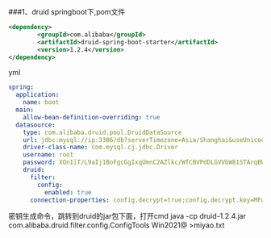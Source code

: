 ###1、druid
springboot下,pom文件
```xml
<dependency>
        <groupId>com.alibaba</groupId>
        <artifactId>druid-spring-boot-starter</artifactId>
        <version>1.2.4</version>
</dependency>
```
yml
```yml
spring:
  application:
    name: boot
  main:
    allow-bean-definition-overriding: true
  datasource:
    type: com.alibaba.druid.pool.DruidDataSource
    url: jdbc:mysql://ip:3306/db?serverTimezone=Asia/Shanghai&useUnicode=true&characterEncoding=UTF-8&useSSL=false
    driver-class-name: com.mysql.cj.jdbc.Driver
    username: root
    password: XOnIiT/L9aIj1BoFgcGgIxqUmnC2AZlkc/WfCBVPdDLGVVbW81STArqBUTeDaGBQKF4YdfMXCTLjwuDIozt9Dw==
    druid:
      filter:
        config:
          enabled: true
      connection-properties: config.decrypt=true;config.decrypt.key=MFwwDQYJKoZIhvcNAQEBBQADSwAwSAJBAIkR+Y73QCtq2P8jlpxUWbYiAdowGPgkABXfLO79Bwc0Babv2urmjbFGMoDZKfTR5QlS19ZUcDFu1YoJ0o533mMCAwEAAQ==        

```

密钥生成命令，跳转到druid的jar包下面，打开cmd
 java -cp druid-1.2.4.jar com.alibaba.druid.filter.config.ConfigTools Win2021@ >miyao.txt 